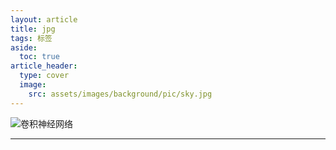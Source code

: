 ```yaml
---
layout: article
title: jpg
tags: 标签
aside:
  toc: true
article_header:
  type: cover
  image:
    src: assets/images/background/pic/sky.jpg
---
```


![卷积神经网络](../../../assets/xmind/xmind_outputs/deep_learning/卷积神经网络.jpg)

---
